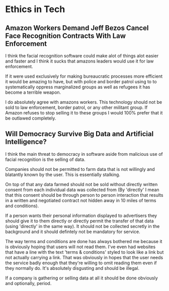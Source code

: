# Ethics in Tech

## Amazon Workers Demand Jeff Bezos Cancel Face Recognition Contracts With Law Enforcement

I think the facial recognition software could make alot of things alot easier and faster and I think it sucks that amazons leaders would use it for law enforcement.

If it were used exclusively for making bureaucratic processes more efficient it would be amazing to have, but with police and border patrol using to to systematically oppress marginalized groups as well as refugees it has become a terrible weapon.

I do absolutely agree with amazons workers. This technology should not be sold to law enforcement, border patrol, or any other militant group. If Amazon refuses to stop selling it to these groups I would 100% prefer that it be outlawed completely.

## Will Democracy Survive Big Data and Artificial Intelligence?

I think the main threat to democracy in software aside from malicious use of facial recognition is the selling of data.

Companies should not be permitted to farm data that is not willingly and blatantly known by the user. This is essentially stalking.

On top of that any data farmed should not be sold without directly written consent from each individual data was collected from (By 'directly' I mean that this consent should be through person to person interaction that results in a written and negotiated contract not hidden away in 10 miles of terms and conditions).

If a person wants their personal information displayed to advertisers they should give it to them directly or directly permit the transfer of that data (using 'directly' in the same way). It should not be collected secretly in the background and it should defintely not be mandatory for service.

The way terms and conditions are done has always bothered me because it is obviously hoping that users will not read them. I've even had websites that have a line with the text 'terms & conditions' styled to look like a link but not actually carrying a link. That was obviously in hopes that the user needs the service badly enough that they're willing to omit reading them even if they normally do. It's absolutely disgusting and should be illegal.

If a company is gathering or selling data at all it should be done obviously and optionally, period.
